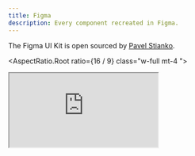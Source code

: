 ```yaml
---
title: Figma
description: Every component recreated in Figma.
---
```


The Figma UI Kit is open sourced by [Pavel Stianko](https://twitter.com/pavel_stianko).

<script lang="ts">
	import { AspectRatio } from "bits-ui";
</script>

<AspectRatio.Root ratio={16 / 9} class="w-full mt-4 ">

  <iframe title="Figma page for bits-ui" src="https://embed.figma.com/file/1430229712135910564/hf_embed?community_viewer=true&embed_host=shadcn&hub_file_id=1430229712135910564&kind=&viewer=1" class="h-full w-full overflow-hidden rounded-lg border bg-muted" />
</AspectRatio.Root>

## Grab a copy

https://www.figma.com/community/file/1430229712135910564/bits-ui-kit
